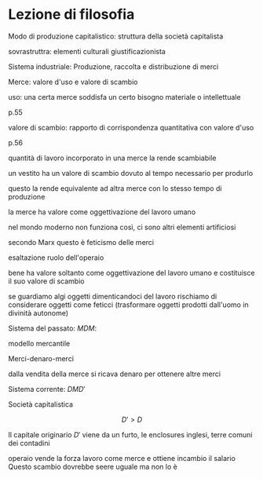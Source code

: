# Lezione di filosofia

Modo di produzione capitalistico: struttura della società capitalista

sovrastruttra: elementi culturali giustificazionista


Sistema industriale:
Produzione, raccolta e distribuzione di merci


Merce: valore d'uso e valore di scambio

uso: una certa merce soddisfa un certo bisogno materiale o intellettuale

p.55

valore di scambio: rapporto di corrispondenza quantitativa con valore d'uso

p.56

quantità di lavoro incorporato in una merce la rende scambiabile

un vestito ha un valore di scambio dovuto al tempo necessario per produrlo

questo la rende equivalente ad altra merce con lo stesso tempo di produzione

la merce ha valore come oggettivazione del lavoro umano

nel mondo moderno non funziona così, ci sono altri elementi artificiosi

secondo Marx questo è feticismo delle merci

esaltazione ruolo dell'operaio

bene ha valore soltanto come oggettivazione del lavoro umano e costituisce il suo valore di scambio

se guardiamo algi oggetti dimenticandoci del lavoro rischiamo di considerare oggetti come feticci (trasformare oggetti prodotti dall'uomo in divinità autonome)


Sistema del passato: $MDM$:

modello mercantile

Merci-denaro-merci

dalla vendita della merce si ricava denaro per ottenere altre merci

Sistema corrente: $DMD'$

Società capitalistica

$$
D'> D
$$

Il capitale originario $D'$ viene da un furto, le enclosures inglesi, terre comuni dei contadini


operaio vende la forza lavoro come merce e ottiene incambio il salario 
Questo scambio dovrebbe seere  uguale ma non lo è
<!--stackedit_data:
eyJoaXN0b3J5IjpbLTExNjE2NjA1MDUsNzAyMjczMTE4LC05Nj
kxMDQ4MzNdfQ==
-->